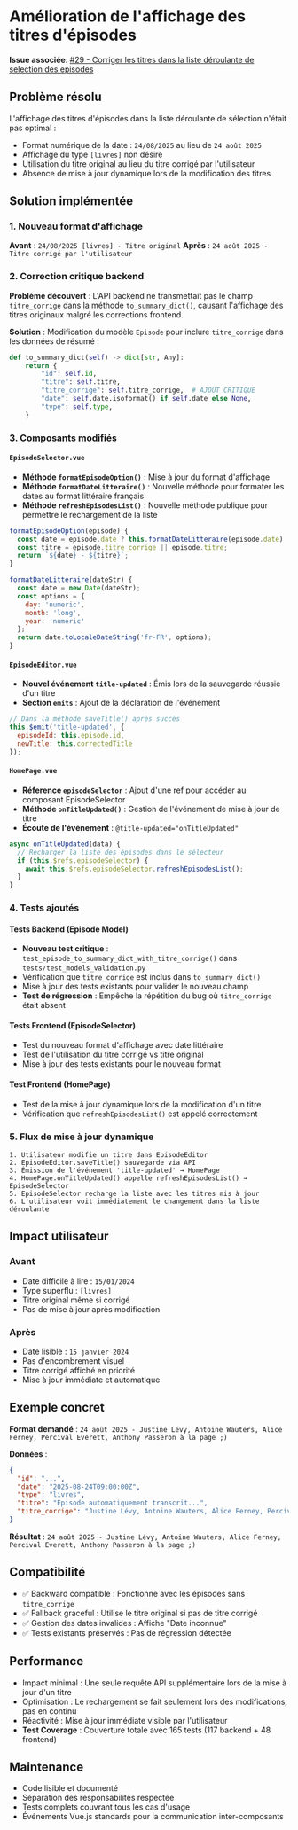 # Amélioration de l'affichage des titres d'épisodes

**Issue associée**: [#29 - Corriger les titres dans la liste déroulante de selection des episodes](https://github.com/castorfou/back-office-lmelp/issues/29)

## Problème résolu

L'affichage des titres d'épisodes dans la liste déroulante de sélection n'était pas optimal :
- Format numérique de la date : `24/08/2025` au lieu de `24 août 2025`
- Affichage du type `[livres]` non désiré
- Utilisation du titre original au lieu du titre corrigé par l'utilisateur
- Absence de mise à jour dynamique lors de la modification des titres

## Solution implémentée

### 1. Nouveau format d'affichage

**Avant** : `24/08/2025 [livres] - Titre original`
**Après** : `24 août 2025 - Titre corrigé par l'utilisateur`

### 2. Correction critique backend

**Problème découvert** : L'API backend ne transmettait pas le champ `titre_corrige` dans la méthode `to_summary_dict()`, causant l'affichage des titres originaux malgré les corrections frontend.

**Solution** : Modification du modèle `Episode` pour inclure `titre_corrige` dans les données de résumé :
```python
def to_summary_dict(self) -> dict[str, Any]:
    return {
        "id": self.id,
        "titre": self.titre,
        "titre_corrige": self.titre_corrige,  # AJOUT CRITIQUE
        "date": self.date.isoformat() if self.date else None,
        "type": self.type,
    }
```

### 3. Composants modifiés

#### `EpisodeSelector.vue`
- **Méthode `formatEpisodeOption()`** : Mise à jour du format d'affichage
- **Méthode `formatDateLitteraire()`** : Nouvelle méthode pour formater les dates au format littéraire français
- **Méthode `refreshEpisodesList()`** : Nouvelle méthode publique pour permettre le rechargement de la liste

```javascript
formatEpisodeOption(episode) {
  const date = episode.date ? this.formatDateLitteraire(episode.date) : 'Date inconnue';
  const titre = episode.titre_corrige || episode.titre;
  return `${date} - ${titre}`;
}

formatDateLitteraire(dateStr) {
  const date = new Date(dateStr);
  const options = {
    day: 'numeric',
    month: 'long',
    year: 'numeric'
  };
  return date.toLocaleDateString('fr-FR', options);
}
```

#### `EpisodeEditor.vue`
- **Nouvel événement `title-updated`** : Émis lors de la sauvegarde réussie d'un titre
- **Section `emits`** : Ajout de la déclaration de l'événement

```javascript
// Dans la méthode saveTitle() après succès
this.$emit('title-updated', {
  episodeId: this.episode.id,
  newTitle: this.correctedTitle
});
```

#### `HomePage.vue`
- **Réference `episodeSelector`** : Ajout d'une ref pour accéder au composant EpisodeSelector
- **Méthode `onTitleUpdated()`** : Gestion de l'événement de mise à jour de titre
- **Écoute de l'événement** : `@title-updated="onTitleUpdated"`

```javascript
async onTitleUpdated(data) {
  // Recharger la liste des épisodes dans le sélecteur
  if (this.$refs.episodeSelector) {
    await this.$refs.episodeSelector.refreshEpisodesList();
  }
}
```

### 4. Tests ajoutés

#### Tests Backend (Episode Model)
- **Nouveau test critique** : `test_episode_to_summary_dict_with_titre_corrige()` dans `tests/test_models_validation.py`
- Vérification que `titre_corrige` est inclus dans `to_summary_dict()`
- Mise à jour des tests existants pour valider le nouveau champ
- **Test de régression** : Empêche la répétition du bug où `titre_corrige` était absent

#### Tests Frontend (EpisodeSelector)
- Test du nouveau format d'affichage avec date littéraire
- Test de l'utilisation du titre corrigé vs titre original
- Mise à jour des tests existants pour le nouveau format

#### Test Frontend (HomePage)
- Test de la mise à jour dynamique lors de la modification d'un titre
- Vérification que `refreshEpisodesList()` est appelé correctement

### 5. Flux de mise à jour dynamique

```
1. Utilisateur modifie un titre dans EpisodeEditor
2. EpisodeEditor.saveTitle() sauvegarde via API
3. Émission de l'événement 'title-updated' → HomePage
4. HomePage.onTitleUpdated() appelle refreshEpisodesList() → EpisodeSelector
5. EpisodeSelector recharge la liste avec les titres mis à jour
6. L'utilisateur voit immédiatement le changement dans la liste déroulante
```

## Impact utilisateur

### Avant
- Date difficile à lire : `15/01/2024`
- Type superflu : `[livres]`
- Titre original même si corrigé
- Pas de mise à jour après modification

### Après
- Date lisible : `15 janvier 2024`
- Pas d'encombrement visuel
- Titre corrigé affiché en priorité
- Mise à jour immédiate et automatique

## Exemple concret

**Format demandé** : `24 août 2025 - Justine Lévy, Antoine Wauters, Alice Ferney, Percival Everett, Anthony Passeron à la page ;)`

**Données** :
```json
{
  "id": "...",
  "date": "2025-08-24T09:00:00Z",
  "type": "livres",
  "titre": "Episode automatiquement transcrit...",
  "titre_corrige": "Justine Lévy, Antoine Wauters, Alice Ferney, Percival Everett, Anthony Passeron à la page ;)"
}
```

**Résultat** : `24 août 2025 - Justine Lévy, Antoine Wauters, Alice Ferney, Percival Everett, Anthony Passeron à la page ;)`

## Compatibilité

- ✅ Backward compatible : Fonctionne avec les épisodes sans `titre_corrige`
- ✅ Fallback graceful : Utilise le titre original si pas de titre corrigé
- ✅ Gestion des dates invalides : Affiche "Date inconnue"
- ✅ Tests existants préservés : Pas de régression détectée

## Performance

- Impact minimal : Une seule requête API supplémentaire lors de la mise à jour d'un titre
- Optimisation : Le rechargement se fait seulement lors des modifications, pas en continu
- Réactivité : Mise à jour immédiate visible par l'utilisateur
- **Test Coverage** : Couverture totale avec 165 tests (117 backend + 48 frontend)

## Maintenance

- Code lisible et documenté
- Séparation des responsabilités respectée
- Tests complets couvrant tous les cas d'usage
- Événements Vue.js standards pour la communication inter-composants
